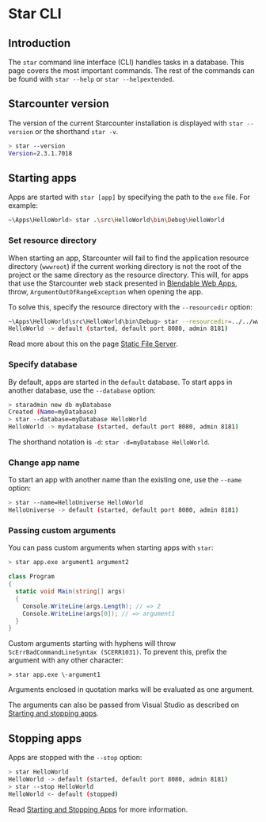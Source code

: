 # Star CLI


## Introduction

The `star` command line interface \(CLI\) handles tasks in a database. This page covers the most important commands. The rest of the commands can be found with `star --help` or `star --helpextended`.

## Starcounter version

The version of the current Starcounter installation is displayed with `star --version` or the shorthand `star -v`.

```bash
> star --version
Version=2.3.1.7018
```

## Starting apps

Apps are started with `star [app]` by specifying the path to the `exe` file. For example:

```bash
~\Apps\HelloWorld> star .\src\HelloWorld\bin\Debug\HelloWorld
```

### Set resource directory

When starting an app, Starcounter will fail to find the application resource directory \(`wwwroot`\) if the current working directory is not the root of the project or the same directory as the resource directory. This will, for apps that use the Starcounter web stack presented in [Blendable Web Apps](../blendable-web-apps/), throw, `ArgumentOutOfRangeException` when opening the app.

To solve this, specify the resource directory with the `--resourcedir` option:

```bash
~\Apps\HelloWorld\src\HelloWorld\bin\Debug> star --resourcedir=../../wwwroot HelloWorld
HelloWorld -> default (started, default port 8080, admin 8181)
```

Read more about this on the page [Static File Server](../network/static-file-server.md).

### Specify database

By default, apps are started in the `default` database. To start apps in another database, use the `--database` option:

```bash
> staradmin new db myDatabase
Created (Name=myDatabase)
> star --database=myDatabase HelloWorld
HelloWorld -> mydatabase (started, default port 8080, admin 8181)
```

The shorthand notation is `-d`: `star -d=myDatabase HelloWorld`.

### Change app name

To start an app with another name than the existing one, use the `--name` option:

```bash
> star --name=HelloUniverse HelloWorld
HelloUniverse -> default (started, default port 8080, admin 8181)
```

### Passing custom arguments

You can pass custom arguments when starting apps with `star`:

```bash
> star app.exe argument1 argument2
```

```csharp
class Program 
{
  static void Main(string[] args) 
  {
    Console.WriteLine(args.Length); // => 2
    Console.WriteLine(args[0]); // => argument1
  }
}
```

Custom arguments starting with hyphens will throw `ScErrBadCommandLineSyntax (SCERR1031)`. To prevent this, prefix the argument with any other character:

```text
> star app.exe \-argument1
```

Arguments enclosed in quotation marks will be evaluated as one argument.

The arguments can also be passed from Visual Studio as described on [Starting and stopping apps](starting-and-stopping-apps.md#specifying-options-in-visual-studio).

## Stopping apps

Apps are stopped with the `--stop` option:

```bash
> star HelloWorld
HelloWorld -> default (started, default port 8080, admin 8181)
> star --stop HelloWorld
HelloWorld <- default (stopped)
```

Read [Starting and Stopping Apps](starting-and-stopping-apps.md) for more information.

